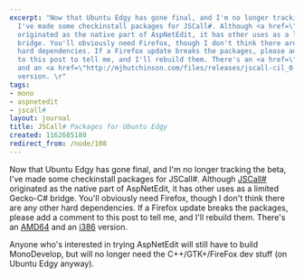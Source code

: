 ```yaml
---
excerpt: "Now that Ubuntu Edgy has gone final, and I'm no longer tracking the beta,
  I've made some checkinstall packages for JSCall#. Although <a href=\"http://svn.myrealbox.com/viewcvs/trunk/jscall-sharp/\">JSCall#</a>
  originated as the native part of AspNetEdit, it has other uses as a limited Gecko-C#
  bridge. You'll obviously need Firefox, though I don't think there are any other
  hard dependencies. If a Firefox update breaks the packages, please add a comment
  to this post to tell me, and I'll rebuild them. There's an <a href=\"http://mjhutchinson.com/files/releases/jscall-cil_0.0.2-1_amd64.deb\">AMD64</a>
  and an <a href=\"http://mjhutchinson.com/files/releases/jscall-cil_0.0.2-1_i386.deb\">i386</a>
  version. \r"
tags:
- mono
- aspnetedit
- jscall#
layout: journal
title: JSCall# Packages for Ubuntu Edgy
created: 1162685180
redirect_from: /node/108
---
```

Now that Ubuntu Edgy has gone final, and I'm no longer tracking the beta, I've made some checkinstall packages for JSCall#. Although <a href="http://svn.myrealbox.com/viewcvs/trunk/jscall-sharp/">JSCall#</a> originated as the native part of AspNetEdit, it has other uses as a limited Gecko-C# bridge. You'll obviously need Firefox, though I don't think there are any other hard dependencies. If a Firefox update breaks the packages, please add a comment to this post to tell me, and I'll rebuild them. There's an <a href="http://mjhutchinson.com/files/releases/jscall-cil_0.0.2-1_amd64.deb">AMD64</a> and an <a href="http://mjhutchinson.com/files/releases/jscall-cil_0.0.2-1_i386.deb">i386</a> version. 

Anyone who's interested in trying AspNetEdit will still have to build MonoDevelop, but will no longer need the C++/GTK+/FireFox dev stuff (on Ubuntu Edgy anyway).
